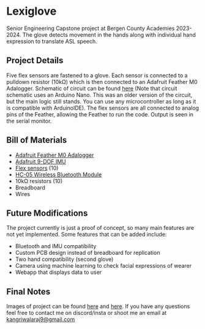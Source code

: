# Lexiglove 
Senior Engineering Capstone project at Bergen County Academies 2023-2024. The glove detects movement in the hands along with individual hand expression to translate ASL speech.

## Project Details
Five flex sensors are fastened to a glove. Each sensor is connected to a pulldown resistor (10kΩ) which is then connected to an Adafruit Feather M0 Adalogger. Schematic of circuit can be found [here](https://imgur.com/B2mxhNx) (Note that circuit schematic uses an Arduino Nano. This was an older version of the circuit, but the main logic still stands. You can use any microcontroller as long as it is compatible with ArduinoIDE). The flex sensors are all connected to analog pins of the Feather, allowing the Feather to run the code. Output is seen in the serial monitor.

## Bill of Materials 
- [Adafruit Feather M0 Adalogger](https://www.adafruit.com/product/2796)
- [Adafruit 9-DOF IMU](https://www.adafruit.com/product/4646)
- [Flex sensors](https://www.adafruit.com/product/182) (10)
- [HC-05 Wireless Bluetooth Module](https://www.amazon.com/HiLetgo-Wireless-Bluetooth-Transceiver-Arduino/dp/B071YJG8DR)
- 10kΩ resistors (10)
- Breadboard
- Wires

## Future Modifications
The project currently is just a proof of concept, so many main features are not yet implemented. Some features that can be added include:
- Bluetooth and IMU compatibility 
- Custom PCB design instead of breadboard for replication
- Two hand compatibility (second glove)
- Camera using machine learning to check facial expressions of wearer 
- Webapp that displays data to user 

## Final Notes
Images of project can be found [here](https://imgur.com/UGn6dJl) and [here](https://imgur.com/2eNYeJY). If you have any questions feel free to contact me on discord/insta or shoot me an email at kangriwalaraj9@gmail.com
